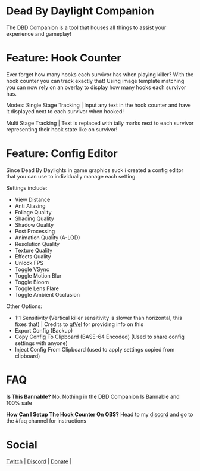 # Dead By Daylight Companion

The DBD Companion is a tool that houses all things to assist your experience and gameplay!

# Feature: Hook Counter

Ever forget how many hooks each survivor has when playing killer? With the hook counter you can track exactly that! 
Using image template matching you can now rely on an overlay to display how many hooks each survivor has.

Modes:
Single Stage Tracking | Input any text in the hook counter and have it displayed next to each survivor when hooked!

Multi Stage Tracking  | Text is replaced with tally marks next to each survivor representing their hook state like on survivor!

# Feature: Config Editor

Since Dead By Daylights in game graphics suck i created a config editor that you can use to individually manage each setting.

Settings include:
- View Distance
- Anti Aliasing
- Foliage Quality
- Shading Quality
- Shadow Quality
- Post Processing
- Animation Quality (A-LOD)
- Resolution Quality
- Texture Quality
- Effects Quality
- Unlock FPS
- Toggle VSync
- Toggle Motion Blur
- Toggle Bloom
- Toggle Lens Flare
- Toggle Ambient Occlusion

Other Options:
- 1:1 Sensitivity (Vertical killer sensitivity is slower than horizontal, this fixes that) | Credits to [gtVel](https://twitch.tv/gtvel) for providing info on this
- Export Config (Backup)
- Copy Config To Clipboard (BASE-64 Encoded) (Used to share config settings with anyone)
- Inject Config From Clipboard (used to apply settings copied from clipboard)


# FAQ

**Is This Bannable?**
No. Nothing in the DBD Companion Is Bannable and 100% safe

**How Can I Setup The Hook Counter On OBS?**
Head to my [discord](https://discord.gg/vKjjS8yazu) and go to the #faq channel for instructions

# Social
[Twitch](https://twitch.tv/rarksy) |
[Discord](https://discord.gg/vKjjS8yazu) |
[Donate](https://donate.stripe.com/fZe7u9gU72wQ6hG6oo) |
